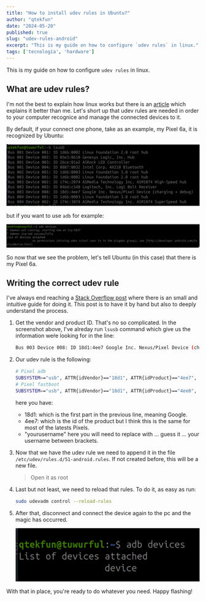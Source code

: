 ```yaml
---
title: "How to install udev rules in Ubuntu?"
author: "qtekfun"
date: "2024-05-20"
published: true
slug: "udev-rules-android"
excerpt: "This is my guide on how to configure `udev rules` in linux."
tags: ['tecnología', 'hardware']
---
```



This is my guide on how to configure `udev rules` in linux.

## What are udev rules?

I'm not the best to explain how linux works but there is an [article](https://opensource.com/article/18/11/udev)
which explains it better than me. Let's short up that udev rules are needed in order to your computer recognice and
manage the connected devices to it.

By default, if your connect one phone, take as an example, my Pixel 6a, it is recognized by Ubuntu:

![lsusb](/assets/computer-things/2024-05-20-udev-rules-android/lsusb.png)

but if you want to use `adb` for example:

![missing udev rules](/assets/computer-things/2024-05-20-udev-rules-android/missing_udev_rules.png)

So now that we see the problem, let's tell Ubuntu (in this case) that there is my Pixel 6a.

## Writing the correct udev rule

I've always end reaching a [Stack Overflow
post](https://stackoverflow.com/questions/43771918/how-do-i-set-up-udev-rules-for-debugging-a-physical-android-device-with-android)
where there is an small and intuitive guide for doing it. This post is to have it by hand but also to deeply
understand the process.

1. Get the vendor and product ID. That's no so complicated. In the screenshot above, I've alreday run `lsusb`
   command which give us the information weŕe looking for in the line:

    ``` bash
    Bus 003 Device 008: ID 18d1:4ee7 Google Inc. Nexus/Pixel Device (charging + debug)
    ```

1. Our udev rule is the following:

    ``` bash
    # Pixel adb
    SUBSYSTEM=="usb", ATTR{idVendor}=="18d1", ATTR{idProduct}=="4ee7", MODE="0600", OWNER="yourusername"
    # Pixel fastboot
    SUBSYSTEM=="usb", ATTR{idVendor}=="18d1", ATTR{idProduct}=="4ee0", MODE="0600", OWNER="yourusername"
    ```

    here you have:

    * 18d1: which is the first part in the previous line, meaning Google.
    * 4ee7: which is the id of the product but I think this is the same for most of the latests Pixels.
    * "yourusername" here you will need to replace with ... guess it ... your username between brackets.

1. Now that we have the udev rule we need to append it in the file `/etc/udev/rules.d/51-android.rules`. If not
   created before, this will be a new file.

   > Open it as root

1. Last but not least, we need to reload that rules. To do it, as easy as run:

    ``` bash
    sudo udevadm control --reload-rules
    ```

1. After that, disconnect and connect the device again to the pc and the magic has occurred.

    ![adb works now](/assets/computer-things/2024-05-20-udev-rules-android/adb_working.png)

With that in place, you're ready to do whatever you need. Happy flashing!
